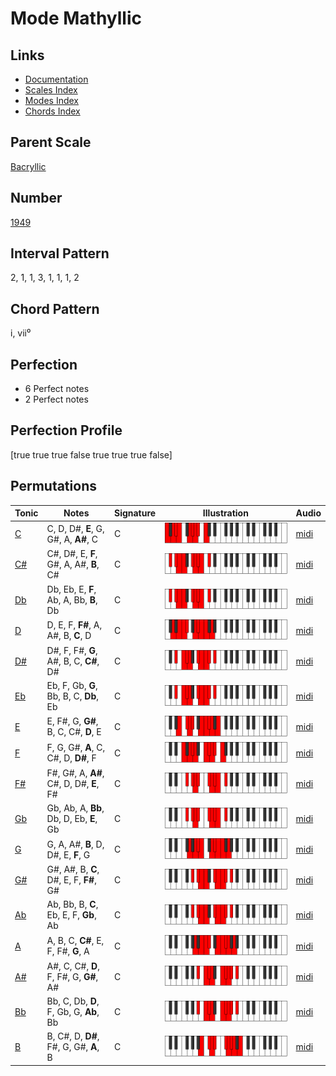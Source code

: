 # Mode Mathyllic

## Links

- [Documentation](README.md)
- [Scales Index](Scales.md)
- [Modes Index](Modes.md)
- [Chords Index](Chords.md)

## Parent Scale

[Bacryllic](ScaleBacryllic.md)

## Number

[1949](https://ianring.com/musictheory/scales/1949)

## Interval Pattern

2, 1, 1, 3, 1, 1, 1, 2

## Chord Pattern

i, vii⁰

## Perfection

- 6 Perfect notes
- 2 Perfect notes

## Perfection Profile

[true true true false true true true false]

## Permutations

| Tonic | Notes | Signature | Illustration | Audio |
|-------|-------|-----------|--------------|-------|
| [C](ModeCNaturalMathyllic.md) | C, D, D#, **E**, G, G#, A, **A#**, C | C | ![CNaturalMathyllic](ModeCNaturalMathyllic.png) | [midi](https://github.com/edipermadi/music/blob/main/docs/ModeCNaturalMathyllic.mid?raw=true) |
| [C#](ModeCSharpMathyllic.md) | C#, D#, E, **F**, G#, A, A#, **B**, C# | C | ![CSharpMathyllic](ModeCSharpMathyllic.png) | [midi](https://github.com/edipermadi/music/blob/main/docs/ModeCSharpMathyllic.mid?raw=true) |
| [Db](ModeDFlatMathyllic.md) | Db, Eb, E, **F**, Ab, A, Bb, **B**, Db | C | ![DFlatMathyllic](ModeDFlatMathyllic.png) | [midi](https://github.com/edipermadi/music/blob/main/docs/ModeDFlatMathyllic.mid?raw=true) |
| [D](ModeDNaturalMathyllic.md) | D, E, F, **F#**, A, A#, B, **C**, D | C | ![DNaturalMathyllic](ModeDNaturalMathyllic.png) | [midi](https://github.com/edipermadi/music/blob/main/docs/ModeDNaturalMathyllic.mid?raw=true) |
| [D#](ModeDSharpMathyllic.md) | D#, F, F#, **G**, A#, B, C, **C#**, D# | C | ![DSharpMathyllic](ModeDSharpMathyllic.png) | [midi](https://github.com/edipermadi/music/blob/main/docs/ModeDSharpMathyllic.mid?raw=true) |
| [Eb](ModeEFlatMathyllic.md) | Eb, F, Gb, **G**, Bb, B, C, **Db**, Eb | C | ![EFlatMathyllic](ModeEFlatMathyllic.png) | [midi](https://github.com/edipermadi/music/blob/main/docs/ModeEFlatMathyllic.mid?raw=true) |
| [E](ModeENaturalMathyllic.md) | E, F#, G, **G#**, B, C, C#, **D**, E | C | ![ENaturalMathyllic](ModeENaturalMathyllic.png) | [midi](https://github.com/edipermadi/music/blob/main/docs/ModeENaturalMathyllic.mid?raw=true) |
| [F](ModeFNaturalMathyllic.md) | F, G, G#, **A**, C, C#, D, **D#**, F | C | ![FNaturalMathyllic](ModeFNaturalMathyllic.png) | [midi](https://github.com/edipermadi/music/blob/main/docs/ModeFNaturalMathyllic.mid?raw=true) |
| [F#](ModeFSharpMathyllic.md) | F#, G#, A, **A#**, C#, D, D#, **E**, F# | C | ![FSharpMathyllic](ModeFSharpMathyllic.png) | [midi](https://github.com/edipermadi/music/blob/main/docs/ModeFSharpMathyllic.mid?raw=true) |
| [Gb](ModeGFlatMathyllic.md) | Gb, Ab, A, **Bb**, Db, D, Eb, **E**, Gb | C | ![GFlatMathyllic](ModeGFlatMathyllic.png) | [midi](https://github.com/edipermadi/music/blob/main/docs/ModeGFlatMathyllic.mid?raw=true) |
| [G](ModeGNaturalMathyllic.md) | G, A, A#, **B**, D, D#, E, **F**, G | C | ![GNaturalMathyllic](ModeGNaturalMathyllic.png) | [midi](https://github.com/edipermadi/music/blob/main/docs/ModeGNaturalMathyllic.mid?raw=true) |
| [G#](ModeGSharpMathyllic.md) | G#, A#, B, **C**, D#, E, F, **F#**, G# | C | ![GSharpMathyllic](ModeGSharpMathyllic.png) | [midi](https://github.com/edipermadi/music/blob/main/docs/ModeGSharpMathyllic.mid?raw=true) |
| [Ab](ModeAFlatMathyllic.md) | Ab, Bb, B, **C**, Eb, E, F, **Gb**, Ab | C | ![AFlatMathyllic](ModeAFlatMathyllic.png) | [midi](https://github.com/edipermadi/music/blob/main/docs/ModeAFlatMathyllic.mid?raw=true) |
| [A](ModeANaturalMathyllic.md) | A, B, C, **C#**, E, F, F#, **G**, A | C | ![ANaturalMathyllic](ModeANaturalMathyllic.png) | [midi](https://github.com/edipermadi/music/blob/main/docs/ModeANaturalMathyllic.mid?raw=true) |
| [A#](ModeASharpMathyllic.md) | A#, C, C#, **D**, F, F#, G, **G#**, A# | C | ![ASharpMathyllic](ModeASharpMathyllic.png) | [midi](https://github.com/edipermadi/music/blob/main/docs/ModeASharpMathyllic.mid?raw=true) |
| [Bb](ModeBFlatMathyllic.md) | Bb, C, Db, **D**, F, Gb, G, **Ab**, Bb | C | ![BFlatMathyllic](ModeBFlatMathyllic.png) | [midi](https://github.com/edipermadi/music/blob/main/docs/ModeBFlatMathyllic.mid?raw=true) |
| [B](ModeBNaturalMathyllic.md) | B, C#, D, **D#**, F#, G, G#, **A**, B | C | ![BNaturalMathyllic](ModeBNaturalMathyllic.png) | [midi](https://github.com/edipermadi/music/blob/main/docs/ModeBNaturalMathyllic.mid?raw=true) |
